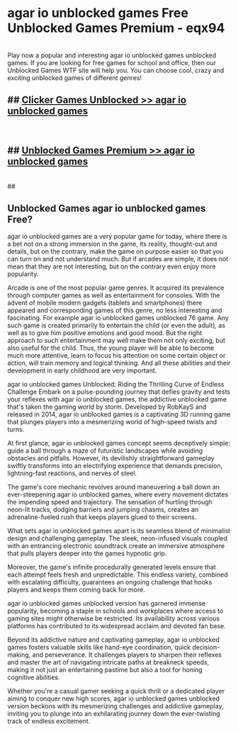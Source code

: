 # agar io unblocked games  Free Unblocked Games Premium - eqx94 <br>
<br>
Play now a popular and interesting agar io unblocked games unblocked games. If you are looking for free games for school and office, then our Unblocked Games WTF site will help you. You can choose cool, crazy and exciting unblocked games of different genres!


## ##  [Clicker Games Unblocked >> agar io unblocked games](http://freeplayer.one?title=agar_io_unblocked_games&ref=UGames)
  <br>

##  ## [Unblocked Games Premium >> agar io unblocked games](http://freeplayer.one?title=agar_io_unblocked_games&ref=UGames)
  <br>
  ##



## Unblocked Games agar io unblocked games Free?

agar io unblocked games are a very popular game for today, where there is a bet not on a strong immersion in the game, its reality, thought-out and details, but on the contrary, make the game on purpose easier so that you can turn on and not understand much. But if arcades are simple, it does not mean that they are not interesting, but on the contrary even enjoy more popularity.

Arcade is one of the most popular game genres. It acquired its prevalence through computer games as well as entertainment for consoles. With the advent of mobile modern gadgets (tablets and smartphones) there appeared and corresponding games of this genre, no less interesting and fascinating. For example agar io unblocked games unblocked 76 game. Any such game is created primarily to entertain the child (or even the adult), as well as to give him positive emotions and good mood. But the right approach to such entertainment may well make them not only exciting, but also useful for the child. Thus, the young player will be able to become much more attentive, learn to focus his attention on some certain object or action, will train memory and logical thinking. And all these abilities and their development in early childhood are very important.

agar io unblocked games Unblocked: Riding the Thrilling Curve of Endless Challenge
Embark on a pulse-pounding journey that defies gravity and tests your reflexes with agar io unblocked games, the addictive unblocked game that's taken the gaming world by storm. Developed by RobKayS and released in 2014, agar io unblocked games is a captivating 3D running game that plunges players into a mesmerizing world of high-speed twists and turns.

At first glance, agar io unblocked games concept seems deceptively simple: guide a ball through a maze of futuristic landscapes while avoiding obstacles and pitfalls. However, its devilishly straightforward gameplay swiftly transforms into an electrifying experience that demands precision, lightning-fast reactions, and nerves of steel.

The game's core mechanic revolves around maneuvering a ball down an ever-steepening agar io unblocked games, where every movement dictates the impending speed and trajectory. The sensation of hurtling through neon-lit tracks, dodging barriers and jumping chasms, creates an adrenaline-fueled rush that keeps players glued to their screens.

What sets agar io unblocked games apart is its seamless blend of minimalist design and challenging gameplay. The sleek, neon-infused visuals coupled with an entrancing electronic soundtrack create an immersive atmosphere that pulls players deeper into the games hypnotic grip.

Moreover, the game's infinite procedurally generated levels ensure that each attempt feels fresh and unpredictable. This endless variety, combined with escalating difficulty, guarantees an ongoing challenge that hooks players and keeps them coming back for more.

agar io unblocked games unblocked version has garnered immense popularity, becoming a staple in schools and workplaces where access to gaming sites might otherwise be restricted. Its availability across various platforms has contributed to its widespread acclaim and devoted fan base.

Beyond its addictive nature and captivating gameplay, agar io unblocked games fosters valuable skills like hand-eye coordination, quick decision-making, and perseverance. It challenges players to sharpen their reflexes and master the art of navigating intricate paths at breakneck speeds, making it not just an entertaining pastime but also a tool for honing cognitive abilities.

Whether you're a casual gamer seeking a quick thrill or a dedicated player aiming to conquer new high scores, agar io unblocked games unblocked version beckons with its mesmerizing challenges and addictive gameplay, inviting you to plunge into an exhilarating journey down the ever-twisting track of endless excitement.